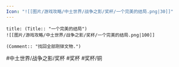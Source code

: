```yaml
---
Icon: "![[图片/游戏攻略/中土世界/战争之影/奖杯/一个完美的结局.png|30]]"
---
```

```ad-common-bronze-trophy
title: (Title:: "一个完美的结局")
![[图片/游戏攻略/中土世界/战争之影/奖杯/一个完美的结局.png|100]]

(Comment:: "找回全部刚铎文物.")
```

#中土世界/战争之影/奖杯 #奖杯 #奖杯/铜
